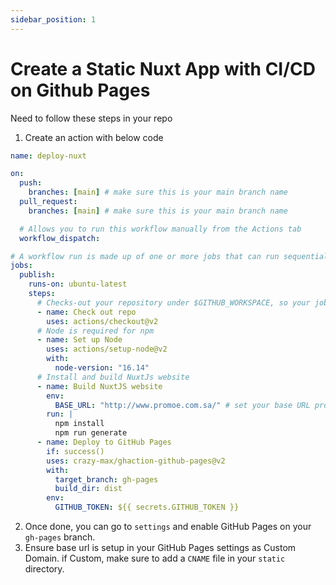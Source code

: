 ```yaml
---
sidebar_position: 1
---
```


# Create a Static Nuxt App with CI/CD on Github Pages

Need to follow these steps in your repo

1. Create an action with below code

  ```yaml
  name: deploy-nuxt

  on:
    push:
      branches: [main] # make sure this is your main branch name
    pull_request:
      branches: [main] # make sure this is your main branch name

    # Allows you to run this workflow manually from the Actions tab
    workflow_dispatch:

  # A workflow run is made up of one or more jobs that can run sequentially or in parallel
  jobs:
    publish:
      runs-on: ubuntu-latest
      steps:
        # Checks-out your repository under $GITHUB_WORKSPACE, so your job can access it
        - name: Check out repo
          uses: actions/checkout@v2
        # Node is required for npm
        - name: Set up Node
          uses: actions/setup-node@v2
          with:
            node-version: "16.14"
        # Install and build NuxtJs website
        - name: Build NuxtJS website
          env:
            BASE_URL: "http://www.promoe.com.sa/" # set your base URL properly for links to work
          run: |
            npm install 
            npm run generate
        - name: Deploy to GitHub Pages
          if: success()
          uses: crazy-max/ghaction-github-pages@v2
          with:
            target_branch: gh-pages
            build_dir: dist
          env:
            GITHUB_TOKEN: ${{ secrets.GITHUB_TOKEN }}      
  ```
  
2. Once done, you can go to `settings` and enable GitHub Pages on your `gh-pages` branch.
3. Ensure base url is setup in your GitHub Pages settings as Custom Domain. if Custom, make sure to add a `CNAME` file in your `static` directory.

